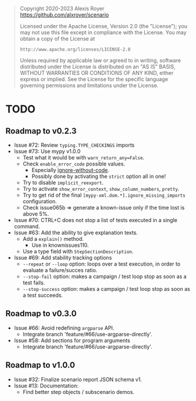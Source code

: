 > Copyright 2020-2023 Alexis Royer <https://github.com/alxroyer/scenario>
>
> Licensed under the Apache License, Version 2.0 (the "License");
> you may not use this file except in compliance with the License.
> You may obtain a copy of the License at
>
>     http://www.apache.org/licenses/LICENSE-2.0
>
> Unless required by applicable law or agreed to in writing, software
> distributed under the License is distributed on an "AS IS" BASIS,
> WITHOUT WARRANTIES OR CONDITIONS OF ANY KIND, either express or implied.
> See the License for the specific language governing permissions and
> limitations under the License.


# TODO

## Roadmap to v0.2.3

- Issue #72: Review `typing.TYPE_CHECKINGS` imports
- Issue #73: Use mypy v1.0.0
    - Test what it would be with `warn_return_any=False`.
    - Check `enable_error_code` possible values.
        - Especially [ignore-without-code](https://mypy.readthedocs.io/en/stable/error_code_list2.html#check-that-type-ignore-include-an-error-code-ignore-without-code).
        - Possibly done by activating the `strict` option all in one!
    - Try to disable `implicit_reexport`.
    - Try to activate `show_error_context`, `show_column_numbers`, `pretty`.
    - Try to get rid of the final `[mypy-xml.dom.*].ignore_missing_imports` configuration.
    - Check issue065b => generate a known-issue only if the time lost is above 5%.
- Issue #70: CTRL+C does not stop a list of tests executed in a single command.
- Issue #63: Add the ability to give explanation texts.
    - Add a `explain()` method.
        - Use in knownissues110.
    - Use a type field with `StepSectionDescription`.
- Issue #69: Add stability tracking options
    - `--repeat` or `--loop` option: loops over a test execution, in order to evaluate a failure/succes ratio.
    - `--stop-fail` option: makes a campaign / test loop stop as soon as a test fails.
    - `--stop-success` option: makes a campaign / test loop stop as soon as a test succeeds.


## Roadmap to v0.3.0

- Issue #66: Avoid redefining `argparse` API.
    - Integrate branch 'feature/#66/use-argparse-directly'.
- Issue #58: Add sections for program arguments
    - Integrate branch 'feature/#66/use-argparse-directly'.


## Roadmap to v1.0.0

- Issue #32: Finalize scenario report JSON schema v1.
- Issue #13: Documentation:
    - Find better step objects / subscenario demos.

